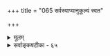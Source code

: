 +++
title = "065 सर्वस्याप्यानुकूल्यं स्वत"

+++
<details><summary>मूलम्</summary>

सर्वस्याप्यानुकूल्यं स्वत इह जगतो वासुदेवात्मकस्य व्यक्तिं तन्मुक्तिकाले भजति भवकृतज्ञानसङ्कोचहानेः ।  
प्राचीनप्रातिकूल्यक्रमविषयधिया नैष दुःख्येत्तदानीं प्रागप्येतत्स्वकर्मोपधिकृतभगवन्निग्रहैकप्रयुक्तम् ॥ ६५ ॥
</details>

<details><summary>सर्वाङ्कषटीका - ६५</summary>

एतत्सिद्धान्ते मुक्तिविषयेऽन्यामप्याशङ्कां परिहरति- सर्वस्येत्यादिना । मुक्तौ खलु ज्ञानं सर्वविषय- मित्युक्तम् । तर्हि अस्मिन् जगति यद्यदस्ति, तत्सर्वमपि ते जानीयुरेव । इदं हि जगत् सुखदुःखमोहात्मकम्, त्रिगुणकार्यत्वात् । तदेतत्पश्यन्तो मुक्ताः स्वयमपि सुखदुःखमोहग्रस्ता भवेयुः । जानन्तोऽपि यद्युदासीनाः, तर्हि नृशंसा भवेयुः, अथवा सार्वात्म्यज्ञानशून्या भवेयुः । अतः आनन्दमयब्रह्मज्ञानेन यथानन्दी भवतीत्युच्यते, तथा दुःखादिदर्शनेन दुःखिनोऽपि भवेयुः । दुःखं यदि न जानीयुः, तर्हि सर्वज्ञत्वहानिः । दुःखमपि यदि सुखं जानीयुः, तर्हि अन्यथाज्ञानान्न ते मुक्ता भवेयुरिति 'उभयतः पाशा रज्जुः' इति चेत् - वासुदेवात्मकस्य सर्वस्यापि जगतः **इहापि** =संसारेऽपि आनुकूल्यमेव **स्वतः** = सहजः । तदेतदानुकुल्यम् सहजम् मुक्तिकाले भवकृतज्ञानसङ्कोचहाने **:** = कर्मकृतज्ञानसङ्कोचस्य संपूर्णतया निवृत्तेः **व्यक्तिम्** = अभिव्यक्तिं **भजति** = प्राप्नोति । वस्तुषु प्रतिकूलत्वज्ञानात् दुःखम्, अनुकूलत्वज्ञानाच्च सुखं भवतीति सर्वसंमतम्, अनुभव- सिद्धञ्च । जगदिदं सर्वं ब्रह्मात्मकमिति 'सर्वं खल्विदं ब्रह्म' (छा.3-14 -1 ) ' इन्द्रियाणि मनो बुद्धिः सत्त्वं तेजो बलं धृतिः । वासुदेवात्मकान्याहुः क्षेत्रं क्षेत्रज्ञ एव च ॥' (म.भा. अनु. सहस्रनामाध्यायः) इत्यादिप्रमाण- सिद्धम् । संसारदशायां कर्मणा ज्ञानस्य सङ्कचितत्वात् जगदिदं ब्रह्मात्मकं न पश्यति, अत एव दुःख- मनुभवति । मुक्तौ तु कर्मणां निश्शेषनिवृत्त्या जगत्सर्वं ब्रह्मात्मकं पश्यतः प्रातिकुल्यज्ञानस्यैवाभावात् न दुःखप्रसक्तिः । प्रत्युतानुकूल्यज्ञानस्यैव सहजत्वात्सुखमेव भवति । अतो न दुःखलेशप्रसक्तिः ॥ 

ननु जगतः स्सुखदुःखमोहात्मकत्वं सर्वसंमतम् । प्रकृतिपरिणामस्वरूपं किलेदं जगत् । यदि सुखरूपतैव सहजा, दुःखस्वरूपत्वमौपाधिकमिति, तर्हि 'सर्वं दुःखम्' इति वदतो बौद्धस्य विप्रतिरूपं रूपान्तरमिति जगतस्सुखदुःखमोहात्मता त्यक्ता स्यादिति चेत्; अनुकूलत्वप्रतिकूलत्वे ह्यापेक्षिके इति संप्रतिपन्नम् । मुक्तो हि त्रिगुणातीतः, अलौकिकश्च । अत एव मुमुक्षुरपि लोकातीत इव । अत एव

[[314]] 

प्राचीनप्रातिकूल्यक्रमविषयधिया नैष दुःख्येत् तदानीं 

प्रागप्येतत् स्वकर्मोपधिकृतभगवन्निग्रहैकप्रयुक्तम् ॥65॥ 

'सर्वमेव दुःखं विवेकिनः' (यो. सू. 2-15 ) इति सूत्रेऽपि एवकारोऽयोगव्यवच्छेदे, न त्वन्ययोग- व्यवच्छेदे । अतश्च जगतस्सुखदुःखमोहात्मकत्वं नापलपामः। परन्तु सर्वान्प्रति सर्वं नैकरूपम् । एवं सति मुक्तः यदि जगत्सर्वमनुकूलतया पश्यति, तर्हि मुक्तस्यापि भ्रान्तिरवर्जनीयेत्यापततीति चेत्, न । जगतस्सुखदुःखमोहात्मकत्वमपि संसारिजीवदृष्ट्यैव, न तु मुक्तदृष्ट्या । अन्यथा हि उक्तरीत्या 

• सर्वज्ञस्य परमात्मनोऽपि दुःखमनिवार्यं स्यात् । सुखदुःखादीनां हि कर्ममूलकत्वमेव सर्वसंमतम् । अतो न मुक्तानां दुःखप्रसक्तिः ॥ 

नन्वेवमपि मुक्ता अपीदानीम्, पूर्वं बद्धाः किलाभूवन्नेते । तदा तैर्नरकादि दुःखमप्यनुभूतं स्यात्किल । तदिदं ते मुक्त्यवस्थायां जानीयुर्न वा । यदि न जानीयुः, तर्हि सर्वज्ञत्वं न स्यात् । यदि जानीयुः, पूर्वानुभूतदुःखज्ञानात् दुःखमवर्जनीयम् । यदि तदप्यनुकूलं जानीयुः, तर्ह्यन्यथाज्ञानमवर्जनीयम् । अतः कस्समाधिरिति चेत्, तत्राह - प्राचीनेत्यादि । प्राचीनः यः प्रातिकूल्यस्य **क्रमः** = रीतिः तद्विषयया **धिया** = **ज्ञानेन** = पूर्वं यादृशरीत्या इदं जगत् दुःखहेतुरभूत् सा रीतिः नेदानीं परिवर्तयितुं शक्या, गतत्वा- देव । तादृशज्ञानमिदानीमपि स्मर्येत किल मुक्तौ, तादृशेन ज्ञानेन **एषः** = मुक्तः **तदानीम्** = मुक्तिकाले न **दुःख्येत्** = न दुःखी भवेत् । कुतो न दुःख्येदित्यत्र - **प्रागपि** = पूर्वमपि **एतत्** = यादृशरीत्या दुःख- हेतुत्वम्, तद्रीत्यादिकमपि; **स्वकर्मोपधिकृतभगवन्निग्रहैकप्रयुक्तम्** = स्वस्य यत् **कर्म** = पापमभूत्, तादृशो- पाधिना कृतः यो भगवन्निग्रहः, तेनैवैकेन प्रयुक्तम् । 'एतत्' इति विशेष्यम् । मुक्ताः खलु सर्वज्ञाः । अतस्ते इदमपि जानन्त्येव, यत् दुःखहेतुरभूत्, तस्य दुःखहेतुत्वं न तद्वस्तुस्वरूपप्रयुक्तम्, किन्तु स्वकृत- पापमूलकभगवन्निग्रहप्रयुक्तमित्येतदपि जानन्त्येव । मुक्तौ तु तादृशनिग्रहादीनामभावात्, तद्ज्ञाने सत्यपि तेन दुःखं न भवति । पित्तदोषवशात् पूर्वमनुभूतं क्षीरे तिक्तरसम्, पित्तनिवृत्त्यनन्तरं जानन्तो हि विवेकिनः- 'आः ! पूर्वमेतत् एतादृशदोषमूलम्' इति स्मरन्तः पुनस्तिक्तरसमनुभवेयुः किम् ? अतस्तेषां सर्वज्ञ- त्वमेव सर्वविधदुःखनिवृत्त्यौषधं भवतीति मुक्तानां न कदापि दुःखप्रसक्तिः । वस्तुतस्त्विदं सर्वमुक्ति- स्वरूपस्येदानीं परिचयाभावात्, केवलबुद्धिकृतकल्पनाजालमात्रम्, 'न बुद्धिभेदं जनयेत्' इति न्यायेन मुग्धानां कृत इति मन्तव्यम् ॥ 

जानीयुर्वास्तवं तत्त्वं तेऽमी कुशलबुद्धयः । ये तु भाग्यवशप्रा प्तगुरुसेवादिवैभवाः ॥ 

लिए। MEEN 

अतो स्वहितेप्सुभिरेतादृशकाकदन्तपरीक्षादिभ्यो दूरे वर्तितव्यम्, मृदुमतिभिस्तु सुतराम् । धीरैस्तु 

केवलमङ्गलस्मरणेन साधनपरायणैर्भवितव्यम् ॥ 

कोय एते हैतुकैर्वादैः पूर्वमेव प्रतारिताः । तेषां कृते तु सत्तकाः, न तु भक्तजनान् प्रति ॥ 

यथा भक्तपराधीनो भगवान् सहतेऽखिलम् । तथैव मुग्धशिष्येषु वत्सला गुरवोऽप्यमी ॥ 

I 

[[315]] 

 

इदमत्राहत्य विचारयामः - स्वस्वरूपाविर्भाव एव मुक्तिरिति 'संपद्याविर्भावः' (ब्र.सू. 4-1- 1) इत्यत्राभिहितः इति सर्वसंमतम् । परं त्वत्र संपत्तिशब्दार्थः कीदृश इति किं जानासि ? सुषुप्तिमूर्च्छामरणादयोऽपि ब्रह्मसंपत्तिरूपा एव, सर्वत्र संपद्य, संपद्यते इत्यादिपदमेव श्रूयते । यद्यपि ब्रह्मसंपत्तिस्तास्वप्यस्ति, किन्तु लये तारतम्यं वर्तत एव । अतस्तासां मुक्तिरूपत्वं नास्ति । तदपेक्षया विलक्षणो देशविशेषावच्छेदेन जायमानो लय एव पूर्णमुक्तिः इति जानीमः । परं तु देशविशेषपदस्यापि सूक्ष्मोऽर्थो वर्तत एवेति कति जना जानन्ति ? अत्रैव वर्तते महान् सूक्ष्मोऽर्थः । मरणस्यापि संपत्तिरूपत्वेऽपि, कर्मणां संपूर्णक्षयाभावान्न तेषां मुक्तित्वमितिवत्, पौराणिकप्रक्रियया विरजानदीतरण एव सर्वबन्धक्षयेऽपि न पूर्णा मुक्तिः, किन्तु पर्यङ्कारोहणा- नन्तरमेवेति ‘तदापीतेस्संसारव्यपदेशात्' (ब्र.सू. 4-2-8) इत्यत्र श्रीभाष्ये देशविशेषपदेन सूच्यत इति किं जानासि ? एतदवस्थायामन्योऽपि कश्चन केशः । शरीरत्यागकाल एव सर्वकर्मक्षयेऽपि विरजानदीतरणा- नन्तरमेव प्रकृतिसंबन्धलयः, यतस्तदानीमेवाप्राकृतमानवकरस्पर्शात् तन्निवृत्तिरिति वदन्ति । एवं सर्व- बन्धक्षयेऽपि पर्यारोहणात्पूर्वकाले संपूर्णमुक्तिर्नास्ति चेत्, तदानीन्तनावस्थानां नाम किम्? मुक्ति- रित्येवेति चेत्, तर्हि पर्यङ्कारोहणापेक्षा किमर्था ? मुक्तिरेव परं तु पर्यङ्कारोहणादेव संपूर्णा इति चेत्, तर्हि मुक्तावपि किम् अवस्थाभेदास्सन्ति? 

FOB 

वेदार्थसंग्रहे हि परमपदशब्दः देशविशेषस्य, दिव्यात्मस्वरूपस्य, परमात्मनश्च साधारण इत्यभि- हितम् । वैकुण्ठपदमपि तादृशमेव । सहस्रनामसु तत्पदं दृश्यते । यस्य गतिर्न कुण्ठिता स वैकुण्ठः ॥ 

शब्दश्रवणमात्रेण सन्तोष्टव्यं कदापि न । अन्नश्रवणमात्रेण बुभुक्षा किं निवर्तते ॥ 

मोक्षोऽपि लयपदार्थेऽन्तर्भवतीति सर्वसंमतम् । लयपदं हि सुषुप्तेरारभ्य मोक्षपर्यन्तं प्रयुज्यते । अतश्च लयो बहुविधः । एतेषां परस्परतारतम्यमतिदुर्ग्रहम् । शरीरत्यागरूपमरणमपि गाढलय एव । मुक्तिकालिकस्थितिरपि लयविशेषरूपैव । तत्रापि स्वरूपाविर्भावः कीदृशः स्यात् ? शरीरादुत्क्रान्तिवेलायामेव सर्वकर्मणां क्षयः, अथापि न स्वरूपाविर्भावस्तदैव । किन्तु विरजानद्यतिक्रमणम्, पर्यङ्कारोहणम् इति क्रमो वर्ण्यते, शरीरादुत्कान्तेरारभ्य विरजानदीतरणपर्यन्ता एका स्थितिः । ततः पर्यङ्कारोहणपर्यन्तमन्यादृशी स्थितिः । एवञ्च लयपदार्थः कियान् दुर्गहो जातः ? तर्हि मुक्तावपि किं पर्वभेदास्सन्ति? 

किं कुर्मः श्रीभाष्यकारा एवान्वगृह्णस्तथेति चेत्, अहमल्पप्रज्ञः किं कुर्याम् ? सर्वेऽपि वयमल्पप्रज्ञा एव । अथापि समये सर्वज्ञा इव कियद्वदामः । अथापि किञ्चिद्वदामि तदनुग्रहात् । प्रथममिदमवधीयताम्- पर्यङ्कविद्या श्रुतिसिद्धा श्रीशङ्कराचार्यसंमता च । सत्यम् । अपरविद्याफलं तदिति चेत् ॥ 

ज्ञायतां प्रथमं स्वात्मस्वरूपमितरत्ततः । किमभाषन्त ते स्वैरम् ? ब्रूयाः स्पष्टं विना भयम् ॥ अत्रैव पतिता यूयमहङ्काराद्भ्रमान्धसि । सुलभा सापि मुक्तिः किं त्वद्दृष्ट्यैव विचिन्त्यताम् ॥ 

न स्वैरमुच्यते । ' तदापीतेः' इति सूत्रणात्तथोक्तमिति चेत्, अपीतिः लयः । आ **अपीतिः** = आपीतिरिति खलु समासः । आ **इत्यभिव्याप्तिः** = अभितो व्याप्तिः । ततश्च संपूर्णलय इति लयेऽपि तारतम्यमस्त्येव । 

 

[[316]] 

तारतम्यमिति नार्थः । यतो अन्येन मुक्तेन साकमेव तारतम्यं चिन्तनीयम् । तत्तु नास्त्येवेति चेत्, तर्हि सोपानभेदाः, दशाभेदा वा स्युरेव । अतश्च लयोऽपि न सकृदित्यवगम्यताम् । देशविशेषापेक्षा किमर्थेति तर्हि 'तमसः परस्तात्' इत्यादौ दिग्देशकालेष्वस्तादेर्दर्शनात् देशविशेषकालविशेषापेक्षाऽनिवार्या चेत्, कीदृशो देश : ? कीदृशः कालः ? इत्यप्युच्यताम् । तदेवोच्यते पर्यङ्कारोहणकाल इतीति चेत्- 

पुराणप्रक्रियां त्यक्त्वा तथा सङ्केतभीरुताम् । सत्यैकनिष्ठस्सन् ब्रूहि गूढमन्तर्गतं रहः ॥ संकेतभीतिरहितं मुमुक्षं वर्णयत्ययम् (स.त्र. सा) । आचार्यसिंहः कियता धैर्येणेदं स उक्तवान् ॥ किं ब्रूयास्त्वं वत्स ! साधो ! संकेतात् बिभ्यसे कथम् । कष्टं जानामि ते वत्स ! नैव त्वां पीडयाम्यहम् ॥ पश्यन्त्वमत्सराः सर्वेऽप्यध्यात्मं कियदद्भुतम् । कियद्वा सुन्दरं सूक्ष्मं कियद्वा गहनं तथा ॥ आ अपीतिरापीतिः इति चेद्विग्रहो मतः । कति आ योजनीयं स्यात्, किं ज्ञातुं शक्यते वद । शत‘आ’योजनेप्येतत् आपीतिरिति तत्पदम् । तथैव स्यादेकरूपं कथं वाऽर्थस्य निर्णयः ॥ परापरब्रह्मभेदो विद्याभेदोऽथवा ततः । बौद्धोपच्छन्दनायैव केषाञ्चिदिति गृह्यताम् ॥ भयादशक्त्या संकेतादात्मवञ्चनयापि वा । नोदासितव्यः स्वात्मा हि सर्वेषां स्वहितेप्सुनाम् ॥ स एव खलु जानीयात् सर्वज्ञः पुरुषोत्तमः । तमृतेऽन्यो न कोऽप्यस्ति धीरः कश्चित्पुमानिह ॥ कथं चिदूहितुं शक्यमतिसूक्ष्ममनीषिभिः । दृष्टान्तद्वारतः किञ्चित्पश्यामस्तमिहाद्भुतम् ॥ 

तथाहि— ‘यथा नद्यःस्यन्दमानास्समुद्रेऽस्तं गच्छन्ति नामरूपे विहाय । तथा विद्वान्नामरूपाद्विमुक्तः परात्परं पुरुषमुपैति दिव्यम् ॥' (मुं. 3-2-8 ) इति हि भगवती श्रुतिः । नदी यत्र समुद्रेण मिलति, तत् नदीमुखमुच्यते । 'जीवन्मुक्ति' पदानङ्गीकारेऽपि विषयदृष्ट्या साऽवस्थाङ्गीक्रियत एव। 'मुक्ता इवात्र मुनयः ' (श. दू.31) इति वेदान्तसिंहस्य वचनमत्र द्रष्टव्यम् । नद्याः लवणसमुद्रे लये लवणरसव्याप्तिर्नद्यां किञ्चिद्दूरपर्यन्तवत्, मुक्तस्यामृतसागरे लयेऽप्यमृतत्वव्याप्तिरपि जीवे पूर्वमेव तथैव भवेत् । अत एव 'अथ मर्त्योऽमृतो भवत्यत्र ब्रह्म समश्नुते ॥' इत्यमृतत्वमत्रापि वक्ति । अत्रापि प्रतिपदं सूक्ष्मं तारतम्यं वर्तत एवेत्यवगन्तव्यम् । एवमेव सागरं प्रविष्टाया अपि महानद्याः न सकृत्संपूर्णलयो भवेत्, क्रमेणैव संपूर्णलावण्य- प्राप्तिः । अत एव 'यो कामो निष्काम आप्तकाम आत्मकामः' (बृ.6-4-6) इति बहूनि पदानि योज्यन्ते ॥ 

अत एव घटाकाशदृष्टान्तः, घटानाशो तदाकाशलय इत्यादिकं कल्पनामात्रम् ॥ इतोऽपि बहु वक्तव्यं न लभ्येरन् पदानि हि । मूकेन भवितव्यं स्यादतोऽलमियदेव हि ॥ ततश्च कति वाऽऽपीतेराकारान् योजयिष्यसि । भवानेव प्रमाणं स्यात् नाहं शक्नोमि कीर्तितुम् ॥ एतेन सर्वे व्याख्याताः शेषमप्यूह्यतां स्वतः । घटाकाशादिदृष्टान्तोऽतिस्थूलो नात्र युज्यते ॥ सबन्धोऽत्यन्तगाढो हि स्याच्छरीरशरीरिणोः । ओतप्रोतौ हि तौ प्रक्तावविनाभावरूपतः ॥ अन्यदप्यत्र वक्ष्यामि शक्यं चेद्वत्स ! चिन्तय । मनुष्याणां सहस्रेष्वित्याद्यं हि भगवद्वचः ॥ व्याख्यानं तस्य भगवद्रामानुजमुनीरितम् । वाक्यत्रयात्मकं तच कुत इत्यपि चिन्त्यताम् ॥ वाक्यं तृतीयं गहनं कियद्वेत्यपि चिन्त्यताम् । को वा ज्ञातुं हि प्रभवत्येतत्तत्त्वं समग्रतः ॥ 

[[317]] 

[नित्यसूरिसद्भावः ] 

 

[[136]]. 

अन्ये चानादिशुद्धाः श्रुतिसमधिगताः सूरयः सन्त्यसङ्ख्याः 

कर्माभावादनादेर्न तु भवति कदाऽप्येषु संसारबन्धः । 

वृथा पङ्कीः पठित्वा च चर्चाः कृत्वार्थवञ्चिताः । को लाभो लब्ध एतावत्कालेनेति विचिन्त्यताम् ॥ कियद्गहनता पश्य, 'तत्त्वतः' पदकीर्तने । तथैव चा 'पीति' पदे गांभीर्यं पश्य भीकरम् ॥ प्रपत्तिः स्यादेक एवोपायः सर्वशरीरिणाम् । सापि वा स्यात्कथं न्वेषामहङ्कारार्दितात्मनाम् । असिधाराव्रतं ह्येषा ब्रह्मास्त्रं वा भयावहम् । ततोऽपि वाऽतिगहनमध्यात्मं नैव संशयः ॥ पण्डितान् प्रार्थये सर्वान् द्रष्टुं पण्डितलक्षणम् । 'यस्य सर्वे समारंभाः कामसंकल्पवर्जिताः ॥ ज्ञानाग्निदग्धकर्माणं तमाहुः पण्डितं बुधाः ॥' इत्याह भगवान् व्यक्तं सर्वेषां हितचिन्तया । यावद्द्द्रुतं जाग्रति ते तावत् क्षेमो भविष्यति । तेषां चापीतरेषां च नूनं नैवात्र सशयः ॥ लक्ष्मणार्यस्य हृदयं ज्ञायतां तत्कृपाबलात् । तस्याचार्यस्य हृदयं दभ्रमेवात्र दर्शितम् ॥ समये विस्तरेणैतद्दर्शयिष्ये यथामति । यदीच्छति स आचार्यः समयोऽथ निरीक्ष्यताम् ॥ किन्तु भारो महानस्ति पण्डितानां विशेषतः । तेऽप्यात्मवञ्चकाः स्युश्चेत् का गतिर्हा ! दयानिधे ! । उद्धरास्मान्, स्वशक्त्यैव वात्सल्यात् भक्तवत्सल ! न जानीमो गतिं चान्यां त्वामृते करुणानिधे ! ॥ 

1 

अत्यन्तमवधेयोऽयं विषयः - 'संपद्याविर्भावः' इति परमात्मसंपत्त्या स्वस्वरूपाविर्भावोऽभिहितः । स च किंरूप इति प्रश्ने अविभागेन दृष्टत्वाधिकरणे 'अहं ब्रह्मास्मि' इत्यनुभवरूपः इति च निर्णीतम् । इयमेवान्तिमावस्था परिपूर्णविकासरूपा । ब्रह्मसंपत्तेः सुषुप्तिमरणादौ सत्त्वेऽपि सा संपत्तिरसंबोधत्वरूपा; अत एव कर्मशेषस्य सत्त्वात्, पुनरावृत्तिरनिवार्या । मुक्तौ त्वनावृत्तिः प्रतिपाद्यते । एवं सति संकल्पाद्यधिकरणानां प्रसक्तिः का? ‘अनावृत्तिश्शब्दात्' इति सूत्रेणैव शास्त्रं समापनीयमासीत् । प्रलये जीवानामचिदविशेषस्थित्या एतद्दशाया अपुरुषार्थत्वात्, पुरुषार्थसाधकशरीरदानाय सृष्ट्यादिकमावश्यकम् । मुक्तेस्तु निरतिशयानन्द- रूपत्वात्, अवाप्तसमस्तकामस्य तस्याप्तव्यं किमस्ति ? एवं सति स यदि पितृलोककामो भवति..... स्त्रीलोककामो भवति' इत्यादीनां प्रसक्तिः का? लीलारूपमेव सर्वमिति चेत्, जगत्सृष्टेरेव लीलारूपत्वं वर्ण्यते, न तु मुक्तेः । किञ्च तत्रोपरि स्त्र्यन्नपानादिकामा अपि प्रतिपाद्यन्ते । कथं निर्वाह : ? मुण्डकेऽपि 'यं यं लोकं मनसा संविभाति' । (मुं. 3-1-10 ) इत्यादिवैभवमात्मज्ञानां श्रूयते । कथमेषां निर्वाहः ? 

" 

1 

कियद्वा कष्टमध्यात्मं गाढं पश्यन्त्वमत्सराः । कियत्यो वा समस्याः स्युः किमेषां स्यात्सदुत्तरम् ॥ सविशेषब्रह्मवादे सर्वं संगच्छते त्विदम् । नान्यस्मिन्निति सत्सङ्गात् ज्ञायतां सत्यमद्भुतम् ॥ शब्दं तु दूरतस्त्यक्त्वा शक्नुमो यदि चिन्तितुम् । तं सर्वसाक्षिणं साक्षीकृत्य त्वन्विष्यतां रहः ॥ ६५ ॥
</details>

